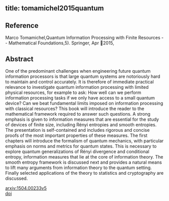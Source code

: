 title: tomamichel2015quantum
---


## Reference

Marco Tomamichel,Quantum Information Processing with Finite Resources -- Mathematical Foundations,5). Springer, Apr 2015,

## Abstract 
  One of the predominant challenges when engineering future quantum information
processors is that large quantum systems are notoriously hard to maintain and
control accurately. It is therefore of immediate practical relevance to
investigate quantum information processing with limited physical resources, for
example to ask: How well can we perform information processing tasks if we only
have access to a small quantum device? Can we beat fundamental limits imposed
on information processing with classical resources? This book will introduce
the reader to the mathematical framework required to answer such questions. A
strong emphasis is given to information measures that are essential for the
study of devices of finite size, including Rényi entropies and smooth
entropies. The presentation is self-contained and includes rigorous and concise
proofs of the most important properties of these measures. The first chapters
will introduce the formalism of quantum mechanics, with particular emphasis on
norms and metrics for quantum states. This is necessary to explore quantum
generalizations of Rényi divergence and conditional entropy, information
measures that lie at the core of information theory. The smooth entropy
framework is discussed next and provides a natural means to lift many arguments
from information theory to the quantum setting. Finally selected applications
of the theory to statistics and cryptography are discussed.

    

[arxiv:1504.00233v5](https://arxiv.org/abs/1504.00233v5)     
[doi]()